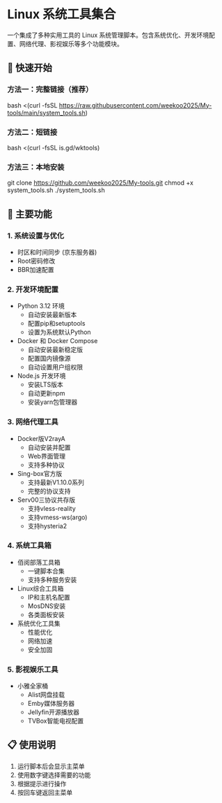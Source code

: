 # Linux 系统工具集合

一个集成了多种实用工具的 Linux 系统管理脚本。包含系统优化、开发环境配置、网络代理、影视娱乐等多个功能模块。

## 🚀 快速开始

### 方法一：完整链接（推荐）
bash <(curl -fsSL https://raw.githubusercontent.com/weekoo2025/My-tools/main/system_tools.sh)

### 方法二：短链接
bash <(curl -fsSL is.gd/wktools)

### 方法三：本地安装
git clone https://github.com/weekoo2025/My-tools.git
chmod +x system_tools.sh
./system_tools.sh

## 🎯 主要功能

### 1. 系统设置与优化
- 时区和时间同步 (京东服务器)
- Root密码修改
- BBR加速配置

### 2. 开发环境配置
- Python 3.12 环境
  - 自动安装最新版本
  - 配置pip和setuptools
  - 设置为系统默认Python
- Docker 和 Docker Compose
  - 自动安装最新稳定版
  - 配置国内镜像源
  - 自动设置用户组权限
- Node.js 开发环境
  - 安装LTS版本
  - 自动更新npm
  - 安装yarn包管理器

### 3. 网络代理工具
- Docker版V2rayA
  - 自动安装并配置
  - Web界面管理
  - 支持多种协议
- Sing-box官方版
  - 支持最新V1.10.0系列
  - 完整的协议支持
- Serv00三协议共存版
  - 支持vless-reality
  - 支持vmess-ws(argo)
  - 支持hysteria2

### 4. 系统工具箱
- 佰阅部落工具箱
  - 一键脚本合集
  - 支持多种服务安装
- Linux综合工具箱
  - IP和主机名配置
  - MosDNS安装
  - 各类面板安装
- 系统优化工具集
  - 性能优化
  - 网络加速
  - 安全加固

### 5. 影视娱乐工具
- 小雅全家桶
  - Alist网盘挂载
  - Emby媒体服务器
  - Jellyfin开源播放器
  - TVBox智能电视配置

## 📋 使用说明

1. 运行脚本后会显示主菜单
2. 使用数字键选择需要的功能
3. 根据提示进行操作
4. 按回车键返回主菜单